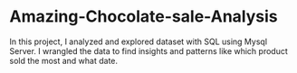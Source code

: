 # Amazing-Chocolate-sale-Analysis
In this project, I analyzed and explored dataset with SQL using Mysql Server. I wrangled the data to find insights and patterns like which product sold the most and what date.


